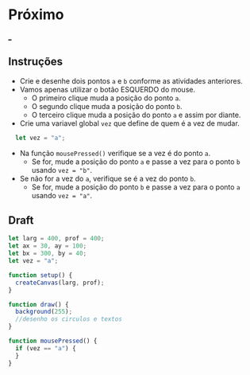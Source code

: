 # Próximo

[_]()

## Instruções

- Crie e desenhe dois pontos `a` e `b` conforme as atividades anteriores.
- Vamos apenas utilizar o botão ESQUERDO do mouse.
  - O primeiro clique muda a posição do ponto `a`.
  - O segundo clique muda a posição do ponto `b`.
  - O terceiro clique muda a posição do ponto `a` e assim por diante.
- Crie uma variavel global `vez` que define de quem é a vez de mudar.

```js
  let vez = "a";
```

- Na função `mousePressed()` verifique se a vez é do ponto `a`.
  - Se for, mude a posição do ponto `a` e passe a vez para o ponto `b` usando `vez = "b"`.
- Se não for a vez do `a`, verifique se é a vez do ponto `b`.
  - Se for, mude a posição do ponto `b` e passe a vez para o ponto `a` usando `vez = "a"`.

## Draft

```js
let larg = 400, prof = 400;
let ax = 30, ay = 100;
let bx = 300, by = 40;
let vez = "a";

function setup() {
  createCanvas(larg, prof);
}

function draw() {
  background(255);
  //desenho os circulos e textos
}

function mousePressed() {
  if (vez == "a") {
  }
}


```
